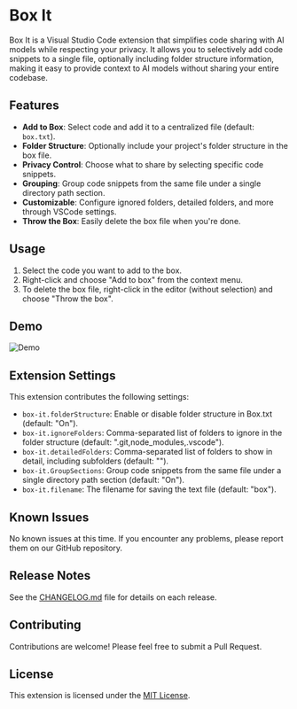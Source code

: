 # Box It

Box It is a Visual Studio Code extension that simplifies code sharing with AI models while respecting your privacy. It allows you to selectively add code snippets to a single file, optionally including folder structure information, making it easy to provide context to AI models without sharing your entire codebase.

## Features

- **Add to Box**: Select code and add it to a centralized file (default: `box.txt`).
- **Folder Structure**: Optionally include your project's folder structure in the box file.
- **Privacy Control**: Choose what to share by selecting specific code snippets.
- **Grouping**: Group code snippets from the same file under a single directory path section.
- **Customizable**: Configure ignored folders, detailed folders, and more through VSCode settings.
- **Throw the Box**: Easily delete the box file when you're done.

## Usage

1. Select the code you want to add to the box.
2. Right-click and choose "Add to box" from the context menu.
3. To delete the box file, right-click in the editor (without selection) and choose "Throw the box".

## Demo

![Demo](https://github.com/dreamcatcher45/box-it/blob/master/demo.gif)

## Extension Settings

This extension contributes the following settings:

* `box-it.folderStructure`: Enable or disable folder structure in Box.txt (default: "On").
* `box-it.ignoreFolders`: Comma-separated list of folders to ignore in the folder structure (default: ".git,node_modules,.vscode").
* `box-it.detailedFolders`: Comma-separated list of folders to show in detail, including subfolders (default: "").
* `box-it.GroupSections`: Group code snippets from the same file under a single directory path section (default: "On").
* `box-it.filename`: The filename for saving the text file (default: "box").

## Known Issues

No known issues at this time. If you encounter any problems, please report them on our GitHub repository.

## Release Notes

See the [CHANGELOG.md](CHANGELOG.md) file for details on each release.

## Contributing

Contributions are welcome! Please feel free to submit a Pull Request.

## License

This extension is licensed under the [MIT License](LICENSE).